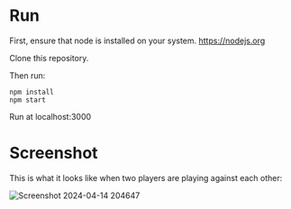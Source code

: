 # Run

First, ensure that node is installed on your system. https://nodejs.org

Clone this repository.

Then run:

```
npm install
npm start
```

Run at localhost:3000

# Screenshot
This is what it looks like when two players are playing against each other:

![Screenshot 2024-04-14 204647](https://github.com/emyhrberg/Multiplayer-Chess/assets/121192176/961c0f10-12d8-4bb9-aab8-3454cb30f093)
